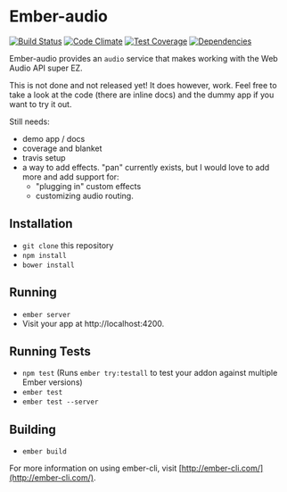 # Ember-audio

[![Build Status](https://travis-ci.org/sethbrasile/ember-audio.svg?branch=master)](https://travis-ci.org/sethbrasile/ember-audio) [![Code Climate](https://codeclimate.com/github/sethbrasile/ember-audio/badges/gpa.svg)](https://codeclimate.com/github/sethbrasile/ember-audio) [![Test Coverage](https://codeclimate.com/github/sethbrasile/ember-audio/badges/coverage.svg)](https://codeclimate.com/github/sethbrasile/ember-audio/coverage) [![Dependencies](https://david-dm.org/sethbrasile/ember-audio.svg)](https://david-dm.org/sethbrasile/ember-audio)

Ember-audio provides an `audio` service that makes working with the Web
Audio API super EZ.

This is not done and not released yet! It does however, work. Feel free to take
a look at the code (there are inline docs) and the dummy app if you want to try
it out.

Still needs:

- demo app / docs
- coverage and blanket
- travis setup
- a way to add effects. "pan" currently exists, but I would love to add more and add support for:
  - "plugging in" custom effects
  - customizing audio routing.


## Installation

* `git clone` this repository
* `npm install`
* `bower install`

## Running

* `ember server`
* Visit your app at http://localhost:4200.

## Running Tests

* `npm test` (Runs `ember try:testall` to test your addon against multiple Ember versions)
* `ember test`
* `ember test --server`

## Building

* `ember build`

For more information on using ember-cli, visit [http://ember-cli.com/](http://ember-cli.com/).
